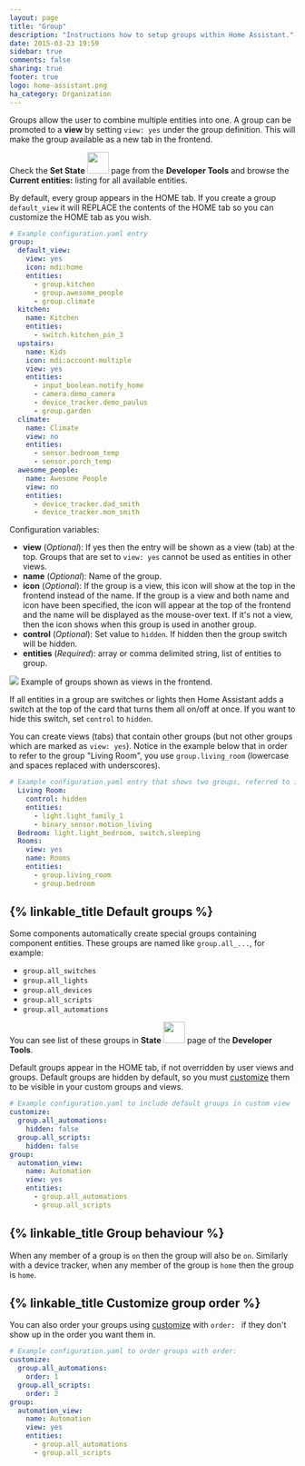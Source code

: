 ```yaml
---
layout: page
title: "Group"
description: "Instructions how to setup groups within Home Assistant."
date: 2015-03-23 19:59
sidebar: true
comments: false
sharing: true
footer: true
logo: home-assistant.png
ha_category: Organization
---
```


Groups allow the user to combine multiple entities into one. A group can be promoted to a **view** by setting `view: yes` under the group definition. This will make the group available as a new tab in the frontend.

Check the **Set State** <img src='/images/screenshots/developer-tool-states-icon.png' class='no-shadow' height='38' /> page from the **Developer Tools** and browse the **Current entities:** listing for all available entities.

By default, every group appears in the HOME tab. If you create a group `default_view` it will REPLACE the contents of the HOME tab so you can customize the HOME tab as you wish.

```yaml
# Example configuration.yaml entry
group:
  default_view:
    view: yes
    icon: mdi:home
    entities:
      - group.kitchen
      - group.awesome_people
      - group.climate
  kitchen:
    name: Kitchen
    entities:
      - switch.kitchen_pin_3
  upstairs:
    name: Kids
    icon: mdi:account-multiple
    view: yes
    entities:
      - input_boolean.notify_home
      - camera.demo_camera
      - device_tracker.demo_paulus
      - group.garden
  climate:
    name: Climate
    view: no
    entities:
      - sensor.bedroom_temp
      - sensor.porch_temp
  awesome_people:
    name: Awesome People
    view: no
    entities:
      - device_tracker.dad_smith
      - device_tracker.mom_smith
```

Configuration variables:

- **view** (*Optional*): If yes then the entry will be shown as a view (tab) at the top. Groups that are set to `view: yes` cannot be used as entities in other views.
- **name** (*Optional*): Name of the group.
- **icon** (*Optional*): If the group is a view, this icon will show at the top in the frontend instead of the name. If the group is a view and both name and icon have been specified, the icon will appear at the top of the frontend and the name will be displayed as the mouse-over text.  If it's not a view, then the icon shows when this group is used in another group.
- **control** (*Optional*): Set value to `hidden`. If hidden then the group switch will be hidden.
- **entities** (*Required*): array or comma delimited string, list of entities to group.

<p class='img'>
<img src='/images/blog/2016-01-release-12/views.png'>
Example of groups shown as views in the frontend.
</p>

If all entities in a group are switches or lights then Home Assistant adds a switch at the top of the card that turns them all on/off at once. If you want to hide this switch, set `control` to `hidden`.

You can create views (tabs) that contain other groups (but not other groups which are marked as `view: yes`).
Notice in the example below that in order to refer to the group "Living Room", you use `group.living_room` (lowercase and spaces replaced with underscores).

```yaml
# Example configuration.yaml entry that shows two groups, referred to in a view group (tab)
  Living Room:
    control: hidden
    entities:
      - light.light_family_1
      - binary_sensor.motion_living
  Bedroom: light.light_bedroom, switch.sleeping
  Rooms:
    view: yes
    name: Rooms
    entities:
      - group.living_room
      - group.bedroom
```

## {% linkable_title Default groups %}

Some components automatically create special groups containing component entities. These groups are named like `group.all_...`, for example:

- `group.all_switches`
- `group.all_lights`
- `group.all_devices`
- `group.all_scripts`
- `group.all_automations`

You can see list of these groups in  **State** <img src='/images/screenshots/developer-tool-states-icon.png' class='no-shadow' height='38' /> page of the **Developer Tools**.

Default groups appear in the HOME tab, if not overridden by user views and groups. Default groups are hidden by default, so you must [customize](/docs/configuration/customizing-devices/) them to be visible in your custom groups and views.

```yaml
# Example configuration.yaml to include default groups in custom view
customize:
  group.all_automations:
    hidden: false
  group.all_scripts:
    hidden: false
group:
  automation_view:
    name: Automation
    view: yes
    entities:
      - group.all_automations
      - group.all_scripts
```

## {% linkable_title Group behaviour %}

When any member of a group is `on` then the group will also be `on`. Similarly with a device tracker, when any member of the group is `home` then the group is `home`.

## {% linkable_title Customize group order %}
You can also order your groups using [customize](/docs/configuration/customizing-devices/) with `order: ` if they don't show up in the order you want them in.

```yaml
# Example configuration.yaml to order groups with order:
customize:
  group.all_automations:
    order: 1
  group.all_scripts:
    order: 2
group:
  automation_view:
    name: Automation
    view: yes
    entities:
      - group.all_automations
      - group.all_scripts
```
